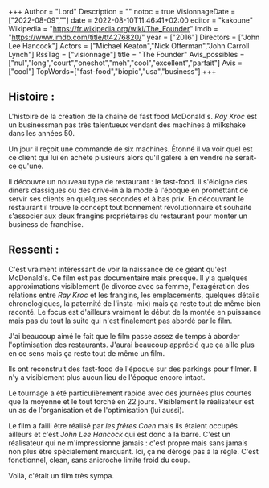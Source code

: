 +++
Author = "Lord"
Description = ""
notoc = true
VisionnageDate = ["2022-08-09",""]
date = 2022-08-10T11:46:41+02:00
editor = "kakoune"
Wikipedia = "https://fr.wikipedia.org/wiki/The_Founder"
Imdb = "https://www.imdb.com/title/tt4276820/"
year = ["2016"]
Directors = ["John Lee Hancock"]
Actors = ["Michael Keaton","Nick Offerman","John Carroll Lynch"]
RssTag = ["visionnage"]
title = "The Founder"
Avis_possibles = ["nul","long","court","oneshot","meh","cool","excellent","parfait"]
Avis = ["cool"] 
TopWords=["fast-food","biopic","usa","business"]
+++
## Histoire :
L'histoire de la création de la chaîne de fast food McDonald's.
*Ray Kroc* est un businessman pas très talentueux vendant des machines à milkshake dans les années 50.

Un jour il reçoit une commande de six machines.
Étonné il va voir quel est ce client qui lui en achète plusieurs alors qu'il galère à en vendre ne serait-ce qu'une.

Il découvre un nouveau type de restaurant : le fast-food.
Il s'éloigne des diners classiques ou des drive-in à la mode à l'époque en promettant de servir ses clients en quelques secondes et à bas prix.
En découvrant le restaurant il trouve le concept tout bonnement révolutionnaire et souhaite s'associer aux deux frangins propriétaires du restaurant pour monter un business de franchise.

## Ressenti :
C'est vraiment intéressant de voir la naissance de ce géant qu'est McDonald's.
Ce film est pas documentaire mais presque.
Il y a quelques approximations visiblement (le divorce avec sa femme, l'exagération des relations entre *Ray Kroc* et les frangins, les emplacements, quelques détails chronologiques, la paternité de l'insta-mix) mais ça reste tout de même bien raconté.
Le focus est d'ailleurs vraiment le début de la montée en puissance mais pas du tout la suite qui n'est finalement pas abordé par le film.

J'ai beaucoup aimé le fait que le film passe assez de temps à aborder l'optimisation des restaurants.
J'aurai beaucoup apprécié que ça aille plus en ce sens mais ça reste tout de même un film.

Ils ont reconstruit des fast-food de l'époque sur des parkings pour filmer.
Il n'y a visiblement plus aucun lieu de l'époque encore intact.

Le tournage a été particulièrement rapide avec des journées plus courtes que la moyenne et le tout torché en 22 jours.
Visiblement le réalisateur est un as de l'organisation et de l'optimisation (lui aussi).

Le film a failli être réalisé par *les frêres Coen* mais ils étaient occupés ailleurs et c'est *John Lee Hancock* qui est donc à la barre.
C'est un réalisateur qui ne m'impressionne jamais : c'est propre mais sans jamais non plus être spécialement marquant.
Ici, ça ne déroge pas à la règle.
C'est fonctionnel, clean, sans anicroche limite froid du coup.

Voilà, c'était un film très sympa.
